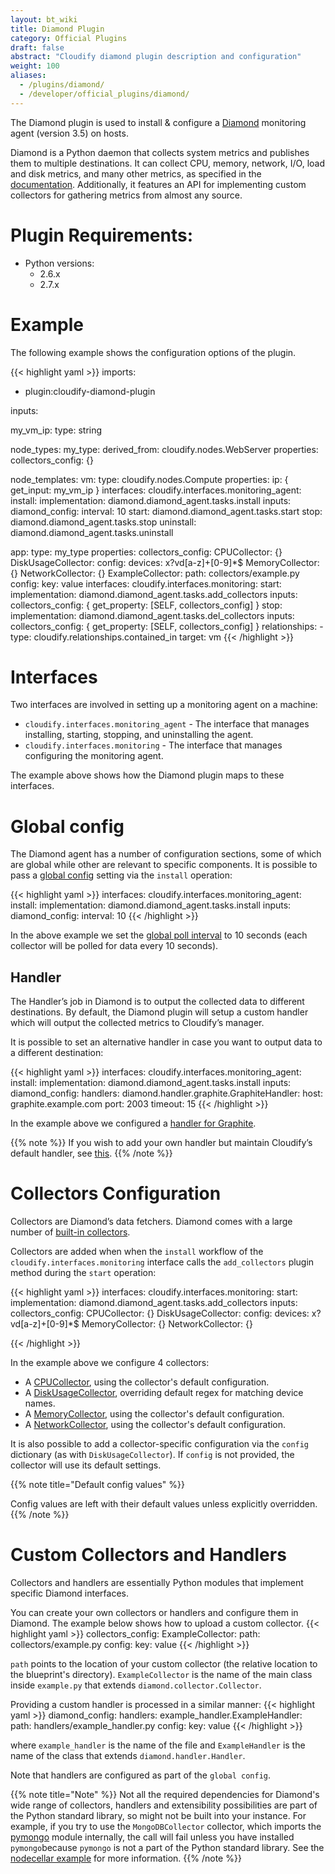 ```yaml
---
layout: bt_wiki
title: Diamond Plugin
category: Official Plugins
draft: false
abstract: "Cloudify diamond plugin description and configuration"
weight: 100
aliases:
  - /plugins/diamond/
  - /developer/official_plugins/diamond/
---
```


The Diamond plugin is used to install & configure a [Diamond](https://github.com/BrightcoveOS/Diamond) monitoring agent (version 3.5) on hosts.

Diamond is a Python daemon that collects system metrics and publishes them to multiple destinations. It can collect CPU, memory, network, I/O, load and disk metrics, and many other metrics, as specified in the [documentation](https://github.com/BrightcoveOS/Diamond/wiki/Collectors).
Additionally, it features an API for implementing custom collectors for gathering metrics from almost any source.


# Plugin Requirements:

* Python versions:
  * 2.6.x
  * 2.7.x


# Example

The following example shows the configuration options of the plugin.

{{< highlight  yaml  >}}
imports:

  - plugin:cloudify-diamond-plugin

inputs:

  my_vm_ip:
    type: string

node_types:
  my_type:
    derived_from: cloudify.nodes.WebServer
    properties:
      collectors_config: {}

node_templates:
  vm:
    type: cloudify.nodes.Compute
    properties:
      ip: { get_input: my_vm_ip }
    interfaces:
      cloudify.interfaces.monitoring_agent:
        install:
          implementation: diamond.diamond_agent.tasks.install
          inputs:
            diamond_config:
              interval: 10
        start: diamond.diamond_agent.tasks.start
        stop: diamond.diamond_agent.tasks.stop
        uninstall: diamond.diamond_agent.tasks.uninstall

  app:
    type: my_type
    properties:
      collectors_config:
        CPUCollector: {}
        DiskUsageCollector:
          config:
            devices: x?vd[a-z]+[0-9]*$
        MemoryCollector: {}
        NetworkCollector: {}
        ExampleCollector:
          path: collectors/example.py
          config:
              key: value
    interfaces:
      cloudify.interfaces.monitoring:
        start:
          implementation: diamond.diamond_agent.tasks.add_collectors
          inputs:
            collectors_config: { get_property: [SELF, collectors_config] }
        stop:
          implementation: diamond.diamond_agent.tasks.del_collectors
          inputs:
            collectors_config: { get_property: [SELF, collectors_config] }
    relationships:
      - type: cloudify.relationships.contained_in
        target: vm
{{< /highlight >}}

# Interfaces
Two interfaces are involved in setting up a monitoring agent on a machine:

* `cloudify.interfaces.monitoring_agent` - The interface that manages installing, starting, stopping, and uninstalling the agent.
* `cloudify.interfaces.monitoring` - The interface that manages configuring the monitoring agent.

The example above shows how the Diamond plugin maps to these interfaces.

# Global config
The Diamond agent has a number of configuration sections, some of which are global while other are relevant to specific components. It is possible to pass a [global config](https://github.com/BrightcoveOS/Diamond/blob/v3.5/conf/diamond.conf.example) setting via the `install` operation:

 
{{< highlight  yaml  >}}
interfaces:
  cloudify.interfaces.monitoring_agent:
    install:
      implementation: diamond.diamond_agent.tasks.install
      inputs:
        diamond_config:
          interval: 10
 {{< /highlight >}}
 
In the above example we set the [global poll interval](https://github.com/BrightcoveOS/Diamond/blob/v3.5/conf/diamond.conf.example#L176) to 10 seconds (each collector will be polled for data every 10 seconds).

## Handler
The Handler’s job in Diamond is to output the collected data to different destinations. By default, the Diamond plugin will setup a custom handler which will output the collected metrics to Cloudify’s manager.

It is possible to set an alternative handler in case you want to output data to a different destination:

 
{{< highlight  yaml  >}} 
interfaces:
  cloudify.interfaces.monitoring_agent:
    install:
      implementation: diamond.diamond_agent.tasks.install
      inputs:
        diamond_config:
          handlers:
            diamond.handler.graphite.GraphiteHandler:
              host: graphite.example.com
              port: 2003
              timeout: 15
{{< /highlight >}} 
 
In the example above we configured a [handler for Graphite](https://github.com/BrightcoveOS/Diamond/wiki/handler-GraphiteHandler).

{{% note %}}
If you wish to add your own handler but maintain Cloudify’s default handler, see [this](https://github.com/cloudify-cosmo/cloudify-diamond-plugin/blob/1.2/diamond_agent/tasks.py#L38).
{{% /note %}}

# Collectors Configuration

Collectors are Diamond’s data fetchers. Diamond comes with a large number of [built-in collectors](https://github.com/BrightcoveOS/Diamond/wiki/Collectors).

Collectors are added when when the `install` workflow of the `cloudify.interfaces.monitoring` interface calls the `add_collectors` plugin method during the `start` operation:

 
{{< highlight  yaml  >}}
interfaces:
  cloudify.interfaces.monitoring:
    start:
      implementation: diamond.diamond_agent.tasks.add_collectors
      inputs:
        collectors_config:
          CPUCollector: {}
          DiskUsageCollector:
            config:
              devices: x?vd[a-z]+[0-9]*$
          MemoryCollector: {}
          NetworkCollector: {}
 
{{< /highlight >}}

In the example above we configure 4 collectors:

  - A [CPUCollector](https://github.com/BrightcoveOS/Diamond/wiki/collectors-CPUCollector), using the collector's default configuration.
  - A [DiskUsageCollector](https://github.com/BrightcoveOS/Diamond/wiki/collectors-DiskUsageCollector), overriding default regex for matching device names.
  - A [MemoryCollector](https://github.com/BrightcoveOS/Diamond/wiki/collectors-MemoryCollector), using the collector's default configuration.
  - A [NetworkCollector](https://github.com/BrightcoveOS/Diamond/wiki/collectors-NetworkCollector), using the collector's default configuration.

It is also possible to add a collector-specific configuration via the `config` dictionary (as with `DiskUsageCollector`). If `config` is not provided, the collector will use its default settings.

{{% note title="Default config values" %}}

Config values are left with their default values unless explicitly overridden.
{{% /note %}}

# Custom Collectors and Handlers
Collectors and handlers are essentially Python modules that implement specific Diamond interfaces.

You can create your own collectors or handlers and configure them in Diamond. The example below shows how to upload a custom collector.
{{< highlight  yaml  >}}
collectors_config:
  ExampleCollector:
    path: collectors/example.py
    config:
      key: value
{{< /highlight >}}

`path` points to the location of your custom collector (the relative location to the blueprint's directory). `ExampleCollector` is the name of the main class inside `example.py` that extends `diamond.collector.Collector`.

Providing a custom handler is processed in a similar manner:
{{< highlight  yaml  >}}
diamond_config:
  handlers:
    example_handler.ExampleHandler:
      path: handlers/example_handler.py
      config:
        key: value
{{< /highlight >}}

where `example_handler` is the name of the file and `ExampleHandler` is the name of the class that extends `diamond.handler.Handler`.

Note that handlers are configured as part of the `global config`.

{{% note title="Note" %}}
Not all the required dependencies for Diamond's wide range of collectors, handlers and extensibility possibilities are part of the Python standard library, so might not be built into your instance. For example, if you try to use the `MongoDBCollector` collector, which imports the [pymongo](http://api.mongodb.org/python/current/) module internally, the call will fail unless you have installed `pymongo`because `pymongo` is not a part of the Python standard library. See the [nodecellar example](https://github.com/cloudify-cosmo/cloudify-nodecellar-example) for more information.
{{% /note %}}
